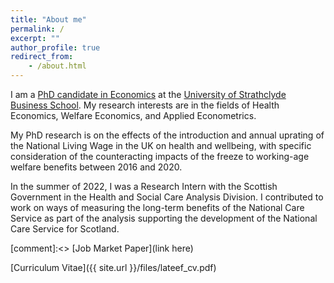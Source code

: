 ```yaml
---
title: "About me"
permalink: /
excerpt: ""
author_profile: true
redirect_from:
    - /about.html
---
```



I am a [PhD candidate in Economics](https://pureportal.strath.ac.uk/en/persons/lateef-akanni) at the [University of Strathclyde Business School](https://www.strath.ac.uk/business/economics/). My research interests are in the fields of Health Economics, Welfare Economics, and Applied Econometrics.

My PhD research is on the effects of the introduction and annual uprating of the National Living Wage in the UK on health and wellbeing, with specific consideration of the counteracting impacts of the freeze to working-age welfare benefits between 2016 and 2020.

In the summer of 2022, I was a Research Intern with the Scottish Government in the Health and Social Care Analysis Division. I contributed to work on ways of measuring the long-term benefits of the National Care Service as part of the analysis supporting the development of the National Care Service for Scotland.

[comment]:<> [Job Market Paper](link here)

[Curriculum Vitae]({{ site.url }}/files/lateef_cv.pdf)
